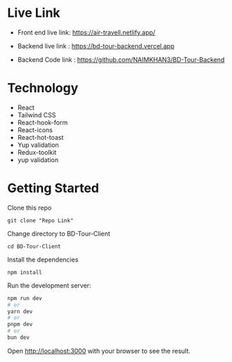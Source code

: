 # Live Link

* Front end live link: <a href="https://air-travell.netlify.app/">https://air-travell.netlify.app/</a>

* Backend live link : <a href="https://bd-tour-backend.vercel.app/">https://bd-tour-backend.vercel.app</a>

* Backend Code link : <a href="https://github.com/NAIMKHAN3/BD-Tour-Backend">https://github.com/NAIMKHAN3/BD-Tour-Backend</a> 
# Technology

-   React
-   Tailwind CSS
-   React-hook-form
-   React-icons
-   React-hot-toast
-   Yup validation
-   Redux-toolkit
-   yup validation

# Getting Started

Clone this repo

```
git clone "Repo Link"
```

Change directory to BD-Tour-Client

```
cd BD-Tour-Client
```

Install the dependencies

```
npm install
```

Run the development server:

```bash
npm run dev
# or
yarn dev
# or
pnpm dev
# or
bun dev
```

Open [http://localhost:3000](http://localhost:3000) with your browser to see the result.

